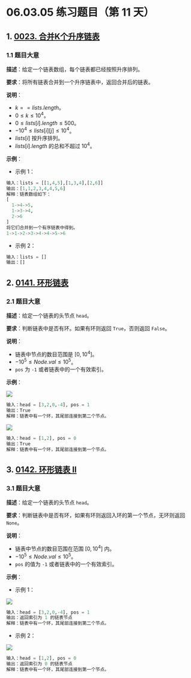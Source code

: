 # 06.03.05 练习题目（第 11 天）

## 1. [0023. 合并K个升序链表](https://leetcode.cn/problems/merge-k-sorted-lists/)

### 1.1 题目大意

**描述**：给定一个链表数组，每个链表都已经按照升序排列。

**要求**：将所有链表合并到一个升序链表中，返回合并后的链表。

**说明**：

- $k == lists.length$。
- $0 \le k \le 10^4$。
- $0 \le lists[i].length \le 500$。
- $-10^4 \le lists[i][j] \le 10^4$。
- $lists[i]$ 按升序排列。
- $lists[i].length$ 的总和不超过 $10^4$。

**示例**：

- 示例 1：

```Python
输入：lists = [[1,4,5],[1,3,4],[2,6]]
输出：[1,1,2,3,4,4,5,6]
解释：链表数组如下：
[
  1->4->5,
  1->3->4,
  2->6
]
将它们合并到一个有序链表中得到。
1->1->2->3->4->4->5->6
```

- 示例 2：

```Python
输入：lists = []
输出：[]
```

## 2. [0141. 环形链表](https://leetcode.cn/problems/linked-list-cycle/)

### 2.1 题目大意

**描述**：给定一个链表的头节点 `head`。

**要求**：判断链表中是否有环。如果有环则返回 `True`，否则返回 `False`。

**说明**：

- 链表中节点的数目范围是 $[0, 10^4]$。
- $-10^5 \le Node.val \le 10^5$。
- `pos` 为 `-1` 或者链表中的一个有效索引。

**示例**：

![](https://assets.leetcode-cn.com/aliyun-lc-upload/uploads/2018/12/07/circularlinkedlist.png)

```Python
输入：head = [3,2,0,-4], pos = 1
输出：True
解释：链表中有一个环，其尾部连接到第二个节点。
```

![](https://assets.leetcode-cn.com/aliyun-lc-upload/uploads/2018/12/07/circularlinkedlist_test2.png)

```Python
输入：head = [1,2], pos = 0
输出：True
解释：链表中有一个环，其尾部连接到第一个节点。
```

## 3. [0142. 环形链表 II](https://leetcode.cn/problems/linked-list-cycle-ii/)

### 3.1 题目大意

**描述**：给定一个链表的头节点 `head`。

**要求**：判断链表中是否有环，如果有环则返回入环的第一个节点，无环则返回 `None`。

**说明**：

- 链表中节点的数目范围在范围 $[0, 10^4]$ 内。
- $-10^5 \le Node.val \le 10^5$。
- `pos` 的值为 `-1` 或者链表中的一个有效索引。

**示例**：

- 示例 1：

![](https://assets.leetcode.com/uploads/2018/12/07/circularlinkedlist.png)

```Python
输入：head = [3,2,0,-4], pos = 1
输出：返回索引为 1 的链表节点
解释：链表中有一个环，其尾部连接到第二个节点。
```

- 示例 2：

![](https://assets.leetcode-cn.com/aliyun-lc-upload/uploads/2018/12/07/circularlinkedlist_test2.png)

```Python
输入：head = [1,2], pos = 0
输出：返回索引为 0 的链表节点
解释：链表中有一个环，其尾部连接到第一个节点。
```
